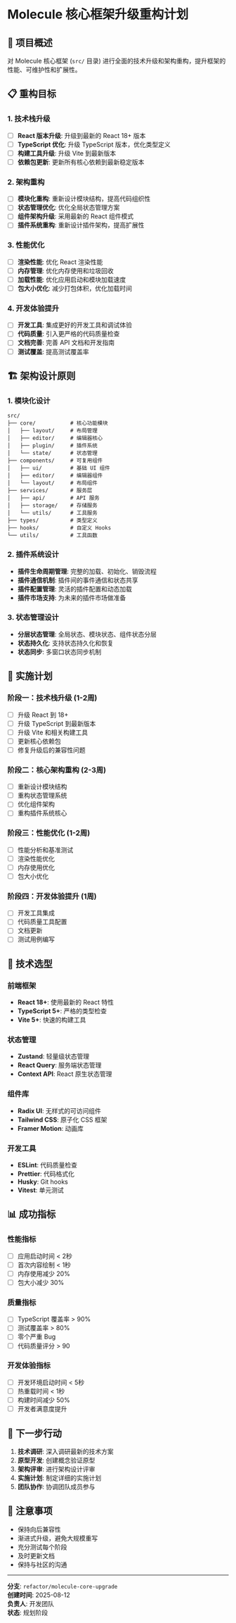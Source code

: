 # Molecule 核心框架升级重构计划

## 🎯 项目概述

对 Molecule 核心框架 (`src/` 目录) 进行全面的技术升级和架构重构，提升框架的性能、可维护性和扩展性。

## 📋 重构目标

### 1. 技术栈升级
- [ ] **React 版本升级**: 升级到最新的 React 18+ 版本
- [ ] **TypeScript 优化**: 升级 TypeScript 版本，优化类型定义
- [ ] **构建工具升级**: 升级 Vite 到最新版本
- [ ] **依赖包更新**: 更新所有核心依赖到最新稳定版本

### 2. 架构重构
- [ ] **模块化重构**: 重新设计模块结构，提高代码组织性
- [ ] **状态管理优化**: 优化全局状态管理方案
- [ ] **组件架构升级**: 采用最新的 React 组件模式
- [ ] **插件系统重构**: 重新设计插件架构，提高扩展性

### 3. 性能优化
- [ ] **渲染性能**: 优化 React 渲染性能
- [ ] **内存管理**: 优化内存使用和垃圾回收
- [ ] **加载性能**: 优化应用启动和模块加载速度
- [ ] **包大小优化**: 减少打包体积，优化加载时间

### 4. 开发体验提升
- [ ] **开发工具**: 集成更好的开发工具和调试体验
- [ ] **代码质量**: 引入更严格的代码质量检查
- [ ] **文档完善**: 完善 API 文档和开发指南
- [ ] **测试覆盖**: 提高测试覆盖率

## 🏗️ 架构设计原则

### 1. 模块化设计
```
src/
├── core/           # 核心功能模块
│   ├── layout/     # 布局管理
│   ├── editor/     # 编辑器核心
│   ├── plugin/     # 插件系统
│   └── state/      # 状态管理
├── components/     # 可复用组件
│   ├── ui/         # 基础 UI 组件
│   ├── editor/     # 编辑器组件
│   └── layout/     # 布局组件
├── services/       # 服务层
│   ├── api/        # API 服务
│   ├── storage/    # 存储服务
│   └── utils/      # 工具服务
├── types/          # 类型定义
├── hooks/          # 自定义 Hooks
└── utils/          # 工具函数
```

### 2. 插件系统设计
- **插件生命周期管理**: 完整的加载、初始化、销毁流程
- **插件通信机制**: 插件间的事件通信和状态共享
- **插件配置管理**: 灵活的插件配置和动态加载
- **插件市场支持**: 为未来的插件市场做准备

### 3. 状态管理设计
- **分层状态管理**: 全局状态、模块状态、组件状态分层
- **状态持久化**: 支持状态持久化和恢复
- **状态同步**: 多窗口状态同步机制

## 📅 实施计划

### 阶段一：技术栈升级 (1-2周)
- [ ] 升级 React 到 18+
- [ ] 升级 TypeScript 到最新版本
- [ ] 升级 Vite 和相关构建工具
- [ ] 更新核心依赖包
- [ ] 修复升级后的兼容性问题

### 阶段二：核心架构重构 (2-3周)
- [ ] 重新设计模块结构
- [ ] 重构状态管理系统
- [ ] 优化组件架构
- [ ] 重构插件系统核心

### 阶段三：性能优化 (1-2周)
- [ ] 性能分析和基准测试
- [ ] 渲染性能优化
- [ ] 内存使用优化
- [ ] 包大小优化

### 阶段四：开发体验提升 (1周)
- [ ] 开发工具集成
- [ ] 代码质量工具配置
- [ ] 文档更新
- [ ] 测试用例编写

## 🔧 技术选型

### 前端框架
- **React 18+**: 使用最新的 React 特性
- **TypeScript 5+**: 严格的类型检查
- **Vite 5+**: 快速的构建工具

### 状态管理
- **Zustand**: 轻量级状态管理
- **React Query**: 服务端状态管理
- **Context API**: React 原生状态管理

### 组件库
- **Radix UI**: 无样式的可访问组件
- **Tailwind CSS**: 原子化 CSS 框架
- **Framer Motion**: 动画库

### 开发工具
- **ESLint**: 代码质量检查
- **Prettier**: 代码格式化
- **Husky**: Git hooks
- **Vitest**: 单元测试

## 📊 成功指标

### 性能指标
- [ ] 应用启动时间 < 2秒
- [ ] 首次内容绘制 < 1秒
- [ ] 内存使用减少 20%
- [ ] 包大小减少 30%

### 质量指标
- [ ] TypeScript 覆盖率 > 90%
- [ ] 测试覆盖率 > 80%
- [ ] 零个严重 Bug
- [ ] 代码质量评分 > 90

### 开发体验指标
- [ ] 开发环境启动时间 < 5秒
- [ ] 热重载时间 < 1秒
- [ ] 构建时间减少 50%
- [ ] 开发者满意度提升

## 🚀 下一步行动

1. **技术调研**: 深入调研最新的技术方案
2. **原型开发**: 创建概念验证原型
3. **架构评审**: 进行架构设计评审
4. **实施计划**: 制定详细的实施计划
5. **团队协作**: 协调团队成员参与

## 📝 注意事项

- 保持向后兼容性
- 渐进式升级，避免大规模重写
- 充分测试每个阶段
- 及时更新文档
- 保持与社区的沟通

---

**分支**: `refactor/molecule-core-upgrade`  
**创建时间**: 2025-08-12  
**负责人**: 开发团队  
**状态**: 规划阶段
